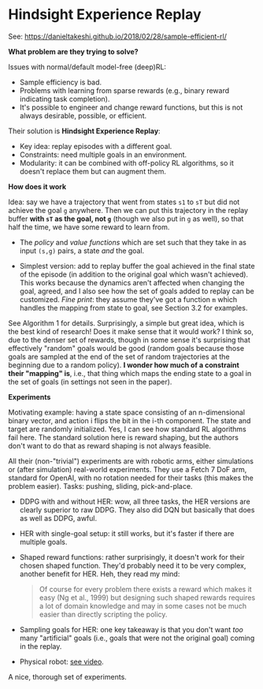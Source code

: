 # Hindsight Experience Replay

See: https://danieltakeshi.github.io/2018/02/28/sample-efficient-rl/

**What problem are they trying to solve?**

Issues with normal/default model-free (deep)RL:

- Sample efficiency is bad.
- Problems with learning from sparse rewards (e.g., binary reward indicating
  task completion).
- It's possible to engineer and change reward functions, but this is not always
  desirable, possible, or efficient.

Their solution is **Hindsight Experience Replay**:

- Key idea: replay episodes with a different goal.
- Constraints: need multiple goals in an environment.
- Modularity: it can be combined with off-policy RL algorithms, so it doesn't
  replace them but can augment them.


**How does it work**

Idea: say we have a trajectory that went from states `s1` to `sT` but did not
achieve the goal `g` anywhere. Then we can put this trajectory in the replay
buffer **with `sT` as the goal, not `g`** (though we also put in `g` as well),
so that half the time, we have some reward to learn from. 

- The *policy* and *value functions* which are set such that they take in as
  input `(s,g)` pairs, a state *and* the goal.

- Simplest version: add to replay buffer the goal achieved in the final state of
  the episode (in addition to the original goal which wasn't achieved). This
  works because the dynamics aren't affected when changing the goal, agreed, and
  I also see how the set of goals added to replay can be customized.  *Fine
  print*: they assume they've got a function `m` which handles the mapping from
  state to goal, see Section 3.2 for examples.

See Algorithm 1 for details. Surprisingly, a simple but great idea, which is the
best kind of research! Does it make sense that it would work? I think so, due to
the denser set of rewards, though in some sense it's surprising that effectively
"random" goals would be good (random goals because those goals are sampled at
the end of the set of random trajectories at the beginning due to a random
policy). **I wonder how much of a constraint their "mapping" is**, i.e., that
thing which maps the ending state to a goal in the set of goals (in settings not
seen in the paper).


**Experiments**

Motivating example: having a state space consisting of an n-dimensional binary
vector, and action i flips the bit in the i-th component. The state and target
are randomly initialized. Yes, I can see how standard RL algorithms fail here.
The standard solution here is reward shaping, but the authors don't want to do
that as reward shaping is not always feasible.

All their (non-"trivial") experiments are with robotic arms, either simulations
or (after simulation) real-world experiments. They use a Fetch 7 DoF arm,
standard for OpenAI, with no rotation needed for their tasks (this makes the
problem easier). Tasks: pushing, sliding, pick-and-place.

- DDPG with and without HER: wow, all three tasks, the HER versions are clearly
  superior to raw DDPG. They also did DQN but basically that does as well as
  DDPG, awful.

- HER with single-goal setup: it still works, but it's faster if there are
  multiple goals.

- Shaped reward functions: rather surprisingly, it doesn't work for their chosen
  shaped function. They'd probably need it to be very complex, another benefit
  for HER. Heh, they read my mind:

  > Of course for every problem there exists a reward which makes it easy (Ng et
  > al., 1999) but designing such shaped rewards requires a lot of domain
  > knowledge and may in some cases not be much easier than directly scripting
  > the policy.

- Sampling goals for HER: one key takeaway is that you don't want *too* many
  "artificial" goals (i.e., goals that were not the original goal) coming in the
  replay.

- Physical robot: [see video][1].

A nice, thorough set of experiments.

[1]:https://www.youtube.com/watch?v=Dz_HuzgMxzo
